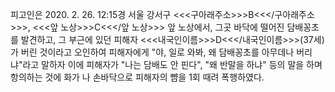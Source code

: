 피고인은 2020. 2. 26. 12:15경 서울 강서구 <<<구아래주소>>>B<<</구아래주소>>>, <<<앞 노상>>>C<<</앞 노상>>> 앞 노상에서, 그곳 바닥에 떨어진 담배꽁초를 발견하고, 그 부근에 있던 피해자 <<<내국인이름>>>D<<</내국인이름>>>(37세)가 버린 것이라고 오인하여 피해자에게 "야, 일로 와봐, 왜 담배꽁초를 아무데나 버리냐"라고 말하자 이에 피해자가 "나는 담배도 안 핀다", "왜 반말을 하냐" 등의 말을 하며 항의하는 것에 화가 나 손바닥으로 피해자의 뺨을 1회 때려 폭행하였다.